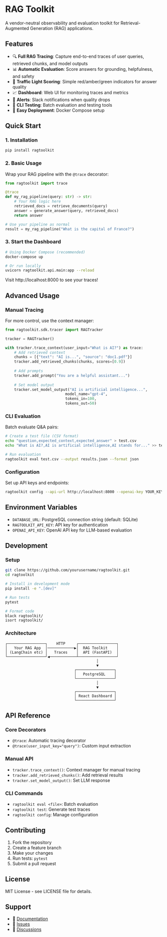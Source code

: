 # RAG Toolkit

A vendor-neutral observability and evaluation toolkit for Retrieval-Augmented Generation (RAG) applications.

## Features

- 🔍 **Full RAG Tracing**: Capture end-to-end traces of user queries, retrieved chunks, and model outputs
- 📊 **Automatic Evaluation**: Score answers for grounding, helpfulness, and safety
- 🚦 **Traffic Light Scoring**: Simple red/amber/green indicators for answer quality
- 📈 **Dashboard**: Web UI for monitoring traces and metrics
- 🔔 **Alerts**: Slack notifications when quality drops
- 🧪 **CLI Testing**: Batch evaluation and testing tools
- 🐳 **Easy Deployment**: Docker Compose setup

## Quick Start

### 1. Installation

```bash
pip install ragtoolkit
```

### 2. Basic Usage

Wrap your RAG pipeline with the `@trace` decorator:

```python
from ragtoolkit import trace

@trace
def my_rag_pipeline(query: str) -> str:
    # Your RAG logic here
    retrieved_docs = retrieve_documents(query)
    answer = generate_answer(query, retrieved_docs)
    return answer

# Use your pipeline as normal
result = my_rag_pipeline("What is the capital of France?")
```

### 3. Start the Dashboard

```bash
# Using Docker Compose (recommended)
docker-compose up

# Or run locally
uvicorn ragtoolkit.api.main:app --reload
```

Visit http://localhost:8000 to see your traces!

## Advanced Usage

### Manual Tracing

For more control, use the context manager:

```python
from ragtoolkit.sdk.tracer import RAGTracker

tracker = RAGTracker()

with tracker.trace_context(user_input="What is AI?") as trace:
    # Add retrieved context
    chunks = [{"text": "AI is...", "source": "doc1.pdf"}]
    tracker.add_retrieved_chunks(chunks, scores=[0.9])
    
    # Add prompts
    tracker.add_prompt("You are a helpful assistant...")
    
    # Set model output
    tracker.set_model_output("AI is artificial intelligence...", 
                           model_name="gpt-4", 
                           tokens_in=100, 
                           tokens_out=50)
```

### CLI Evaluation

Batch evaluate Q&A pairs:

```bash
# Create a test file (CSV format)
echo "question,expected_context,expected_answer" > test.csv
echo "What is AI?,AI is artificial intelligence,AI stands for..." >> test.csv

# Run evaluation
ragtoolkit eval test.csv --output results.json --format json
```

### Configuration

Set up API keys and endpoints:

```bash
ragtoolkit config --api-url http://localhost:8000 --openai-key YOUR_KEY
```

## Environment Variables

- `DATABASE_URL`: PostgreSQL connection string (default: SQLite)
- `RAGTOOLKIT_API_KEY`: API key for authentication
- `OPENAI_API_KEY`: OpenAI API key for LLM-based evaluation

## Development

### Setup

```bash
git clone https://github.com/yourusername/ragtoolkit.git
cd ragtoolkit

# Install in development mode
pip install -e ".[dev]"

# Run tests
pytest

# Format code
black ragtoolkit/
isort ragtoolkit/
```

### Architecture

```
┌─────────────────┐    HTTP     ┌─────────────────┐
│   Your RAG App  │────────────▶│  RAG Toolkit    │
│ (LangChain etc) │   Traces    │  API (FastAPI)  │
└─────────────────┘◀────────────┴─────────────────┘
                                         │
                                         ▼
                               ┌─────────────────┐
                               │   PostgreSQL    │
                               └─────────────────┘
                                         │
                                         ▼
                               ┌─────────────────┐
                               │ React Dashboard │
                               └─────────────────┘
```

## API Reference

### Core Decorators

- `@trace`: Automatic tracing decorator
- `@trace(user_input_key="query")`: Custom input extraction

### Manual API

- `tracker.trace_context()`: Context manager for manual tracing
- `tracker.add_retrieved_chunks()`: Add retrieval results
- `tracker.set_model_output()`: Set LLM response

### CLI Commands

- `ragtoolkit eval <file>`: Batch evaluation
- `ragtoolkit test`: Generate test traces
- `ragtoolkit config`: Manage configuration

## Contributing

1. Fork the repository
2. Create a feature branch
3. Make your changes
4. Run tests: `pytest`
5. Submit a pull request

## License

MIT License - see LICENSE file for details.

## Support

- 📖 [Documentation](https://ragtoolkit.readthedocs.io/)
- 🐛 [Issues](https://github.com/yourusername/ragtoolkit/issues)
- 💬 [Discussions](https://github.com/yourusername/ragtoolkit/discussions) 